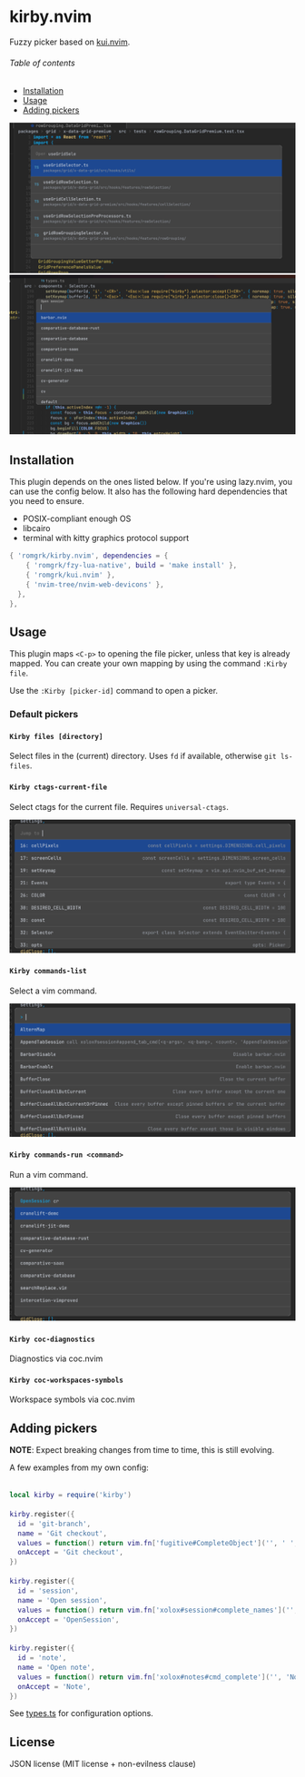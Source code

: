 # kirby.nvim

Fuzzy picker based on [kui.nvim](https://github.com/romgrk/kui.nvim).

###### Table of contents
 - [Installation](#installation)
 - [Usage](#usage)
 - [Adding pickers](#adding-pickers)

![multiline](./assets/picker-multiline.png)
![singleline](./assets/picker-singleline.png)

## Installation

This plugin depends on the ones listed below. If you're using lazy.nvim, you can use the config below.
It also has the following hard dependencies that you need to ensure.
 - POSIX-compliant enough OS
 - libcairo
 - terminal with kitty graphics protocol support

```lua
{ 'romgrk/kirby.nvim', dependencies = {
    { 'romgrk/fzy-lua-native', build = 'make install' },
    { 'romgrk/kui.nvim' },
    { 'nvim-tree/nvim-web-devicons' },
  },
},
```

## Usage

This plugin maps `<C-p>` to opening the file picker, unless that key is already mapped.
You can create your own mapping by using the command `:Kirby file`.

Use the `:Kirby [picker-id]` command to open a picker.

### Default pickers

#### `Kirby files [directory]`

Select files in the (current) directory. Uses `fd` if available, otherwise `git ls-files`.

#### `Kirby ctags-current-file`

Select ctags for the current file. Requires `universal-ctags`.

![demo](./assets/picker-ctags.png)

#### `Kirby commands-list`

Select a vim command.

![demo](./assets/picker-commands.png)

#### `Kirby commands-run <command>`

Run a vim command.

![demo](./assets/picker-commands-run.png)

#### `Kirby coc-diagnostics`

Diagnostics via coc.nvim

#### `Kirby coc-workspaces-symbols`

Workspace symbols via coc.nvim

## Adding pickers

**NOTE**: Expect breaking changes from time to time, this is still evolving.

A few examples from my own config:

```lua

local kirby = require('kirby')

kirby.register({
  id = 'git-branch',
  name = 'Git checkout',
  values = function() return vim.fn['fugitive#CompleteObject']('', ' ', '') end,
  onAccept = 'Git checkout',
})

kirby.register({
  id = 'session',
  name = 'Open session',
  values = function() return vim.fn['xolox#session#complete_names']('', 'OpenSession ', 0) end,
  onAccept = 'OpenSession',
})

kirby.register({
  id = 'note',
  name = 'Open note',
  values = function() return vim.fn['xolox#notes#cmd_complete']('', 'Note ', 0) end,
  onAccept = 'Note',
})
```

See [types.ts](./src/types.ts) for configuration options.


## License

JSON license (MIT license + non-evilness clause)
